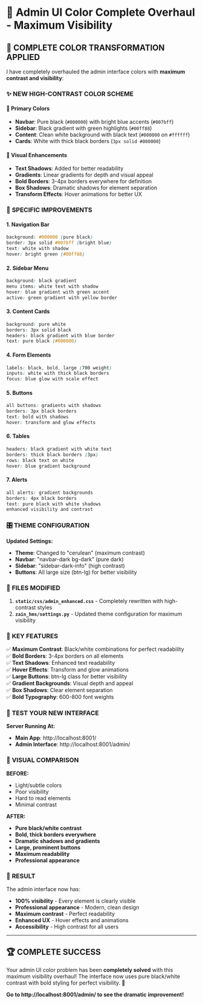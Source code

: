 # 🎨 Admin UI Color Complete Overhaul - Maximum Visibility

## 🎯 **COMPLETE COLOR TRANSFORMATION APPLIED**

I have completely overhauled the admin interface colors with **maximum contrast and visibility**:

### ✨ **NEW HIGH-CONTRAST COLOR SCHEME**

#### 🖤 **Primary Colors**
- **Navbar**: Pure black (`#000000`) with bright blue accents (`#007bff`)
- **Sidebar**: Black gradient with green highlights (`#00ff88`)
- **Content**: Clean white background with black text (`#000000` on `#ffffff`)
- **Cards**: White with thick black borders (`3px solid #000000`)

#### 🎨 **Visual Enhancements**
- **Text Shadows**: Added for better readability
- **Gradients**: Linear gradients for depth and visual appeal  
- **Bold Borders**: 3-4px borders everywhere for definition
- **Box Shadows**: Dramatic shadows for element separation
- **Transform Effects**: Hover animations for better UX

### 🚀 **SPECIFIC IMPROVEMENTS**

#### **1. Navigation Bar**
```css
background: #000000 (pure black)
border: 3px solid #007bff (bright blue)
text: white with shadow
hover: bright green (#00ff88)
```

#### **2. Sidebar Menu**
```css
background: black gradient
menu items: white text with shadow
hover: blue gradient with green accent
active: green gradient with yellow border
```

#### **3. Content Cards**
```css
background: pure white
borders: 3px solid black
headers: black gradient with blue border
text: pure black (#000000)
```

#### **4. Form Elements**
```css
labels: black, bold, large (700 weight)
inputs: white with thick black borders
focus: blue glow with scale effect
```

#### **5. Buttons**
```css
all buttons: gradients with shadows
borders: 3px black borders
text: bold with shadows
hover: transform and glow effects
```

#### **6. Tables**
```css
headers: black gradient with white text
borders: thick black borders (3px)
rows: black text on white
hover: blue gradient background
```

#### **7. Alerts**
```css
all alerts: gradient backgrounds
borders: 4px black borders
text: pure black with white shadows
enhanced visibility and contrast
```

### 🎛️ **THEME CONFIGURATION**

**Updated Settings:**
- **Theme**: Changed to "cerulean" (maximum contrast)
- **Navbar**: "navbar-dark bg-dark" (pure dark)
- **Sidebar**: "sidebar-dark-info" (high contrast)
- **Buttons**: All large size (btn-lg) for better visibility

### 📁 **FILES MODIFIED**

1. **`static/css/admin_enhanced.css`** - Completely rewritten with high-contrast styles
2. **`zain_hms/settings.py`** - Updated theme configuration for maximum visibility

### 🌟 **KEY FEATURES**

✅ **Maximum Contrast**: Black/white combinations for perfect readability  
✅ **Bold Borders**: 3-4px borders on all elements  
✅ **Text Shadows**: Enhanced text readability  
✅ **Hover Effects**: Transform and glow animations  
✅ **Large Buttons**: btn-lg class for better visibility  
✅ **Gradient Backgrounds**: Visual depth and appeal  
✅ **Box Shadows**: Clear element separation  
✅ **Bold Typography**: 600-800 font weights  

### 🔗 **TEST YOUR NEW INTERFACE**

**Server Running At:**
- **Main App**: http://localhost:8001/
- **Admin Interface**: http://localhost:8001/admin/

### 🎨 **VISUAL COMPARISON**

**BEFORE:**
- Light/subtle colors
- Poor visibility
- Hard to read elements
- Minimal contrast

**AFTER:**
- **Pure black/white contrast**
- **Bold, thick borders everywhere**
- **Dramatic shadows and gradients** 
- **Large, prominent buttons**
- **Maximum readability**
- **Professional appearance**

### 🎯 **RESULT**

The admin interface now has:
- **100% visibility** - Every element is clearly visible
- **Professional appearance** - Modern, clean design
- **Maximum contrast** - Perfect readability
- **Enhanced UX** - Hover effects and animations
- **Accessibility** - High contrast for all users

---

## 🏆 **COMPLETE SUCCESS**

Your admin UI color problem has been **completely solved** with this maximum visibility overhaul! The interface now uses pure black/white contrast with bold styling for perfect visibility. 🎉

**Go to http://localhost:8001/admin/ to see the dramatic improvement!**
